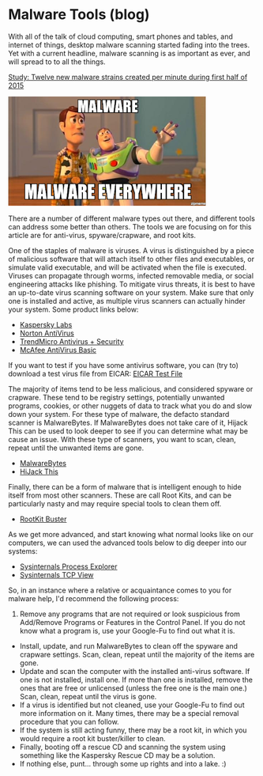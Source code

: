 # Malware Tools (blog)

With all of the talk of cloud computing, smart phones and tables, and internet of things, desktop malware scanning started fading into the trees.  Yet with a current headline, malware scanning is as important as ever, and will spread to to all the things.

[Study: Twelve new malware strains created per minute during first half of 2015](http://www.scmagazine.com/g-data-software-issues-biannual-report/article/448883/)

![Malware everywhere!](./img/malware_everywhere.png)

There are a number of different malware types out there, and different tools can address some better than others.  The tools we are focusing on for this article are for anti-virus, spyware/crapware, and root kits.

One of the staples of malware is viruses.  A virus is distinguished by a piece of malicious software that will attach itself to other files and executables, or simulate valid executable, and will be activated when the file is executed.  Viruses can propagate through worms, infected removable media, or social engineering attacks like phishing.  To mitigate virus threats, it is best to have an up-to-date virus scanning software on your system.  Make sure that only one is installed and active, as multiple virus scanners can actually hinder your system.  Some product links below:

* [Kaspersky Labs](http://usa.kaspersky.com/)
* [Norton AntiVirus](http://us.norton.com/antivirus/)
* [TrendMicro Antivirus + Security](http://www.trendmicro.com/us/home/products/software/antivirus-plus-security/)
* [McAfee AntiVirus Basic](https://www.mcafee.com/consumer/en-us/store/m0/catalog/mavb_511/mcafee-antivirus-basic.html)

If you want to test if you have some antivirus software, you can (try to) download a test virus file from EICAR: [EICAR Test File](http://www.eicar.org/86-0-Intended-use.html)

The majority of items tend to be less malicious, and considered spyware or crapware.  These tend to be registry settings, potentially unwanted programs, cookies, or other nuggets of data to track what you do and slow down your system.  For these type of malware, the defacto standard scanner is MalwareBytes.  If MalwareBytes does not take care of it, Hijack This can be used to look deeper to see if you can determine what may be cause an issue.  With these type of scanners, you want to scan, clean, repeat until the unwanted items are gone.

* [MalwareBytes](https://www.malwarebytes.org/mwb-download/)
* [HiJack This](http://sourceforge.net/projects/hjt/)

Finally, there can be a form of malware that is intelligent enough to hide itself from most other scanners.  These are call Root Kits, and can be particularly nasty and may require special tools to clean them off.

* [RootKit Buster](http://files.trendmicro.com/products/rootkitbuster/x64/RootkitBusterV5.0-1198x64.exe)

As we get more advanced, and start knowing what normal looks like on our computers, we can used the advanced tools below to dig deeper into our systems:

* [Sysinternals Process Explorer](https://technet.microsoft.com/en-us/sysinternals/bb896653)
* [Sysinternals TCP View](https://technet.microsoft.com/en-us/sysinternals/bb897437)

So, in an instance where a relative or acquaintance comes to you for malware help, I'd recommend the following process:

1. Remove any programs that are not required or look suspicious from Add/Remove Programs or Features in the Control Panel.  If you do not know what a program is, use your Google-Fu to find out what it is.
- Install, update, and run MalwareBytes to clean off the spyware and crapware settings.  Scan, clean, repeat until the majority of the items are gone.
- Update and scan the computer with the installed anti-virus software.  If one is not installed, install one.  If more than one is installed, remove the ones that are free or unlicensed (unless the free one is the main one.)  Scan, clean, repeat until the virus is gone.
- If a virus is identified but not cleaned, use your Google-Fu to find out more information on it.  Many times, there may be a special removal procedure that you can follow.
- If the system is still acting funny, there may be a root kit, in which you would require a root kit buster/killer to clean.
- Finally, booting off a rescue CD and scanning the system using something like the Kaspersky Rescue CD may be a solution.
- If nothing else, punt... through some up rights and into a lake. :)

